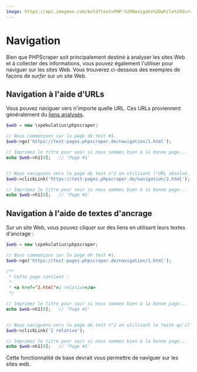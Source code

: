 ```yaml
---
image: https://api.imageee.com/bold?text=PHP:%20Navigate%20while%20Scraping&bg_image=https://images.unsplash.com/photo-1542762933-ab3502717ce7
---
```


# Navigation

Bien que PHPScraper soit principalement destiné à analyser les sites Web et à collecter des informations, vous pouvez également l'utiliser pour naviguer sur les sites Web. Vous trouverez ci-dessous des exemples de façons de *surfer* sur un site Web.


## Navigation à l'aide d'URLs

Vous pouvez naviguer vers n'importe quelle URL. Ces URLs proviennent généralement du [liens analysés](/fr/examples/scrape-links).

```PHP
$web = new \spekulatius\phpscraper;

// Nous commençons sur la page de test #1.
$web->go('https://test-pages.phpscraper.de/navigation/1.html');

// Imprimez le titre pour voir si nous sommes bien à la bonne page...
echo $web->h1[0];   // 'Page #1'


// Nous naviguons vers la page de test n°2 en utilisant l'URL absolue.
$web->clickLink('https://test-pages.phpscraper.de/navigation/2.html');

// Imprimez le titre pour voir si nous sommes bien à la bonne page...
echo $web->h1[0];   // 'Page #2'
```


## Navigation à l'aide de textes d'ancrage

Sur un site Web, vous pouvez *cliquer* sur des liens en utilisant leurs textes d'ancrage :

```PHP
$web = new \spekulatius\phpscraper;

// Nous commençons sur la page de test #1.
$web->go('https://test-pages.phpscraper.de/navigation/1.html');

/**
 * Cette page contient :
 *
 * <a href="2.html">2 relative</a>
 */

// Imprimez le titre pour voir si nous sommes bien à la bonne page...
echo $web->h1[0];   // 'Page #1'


// Nous naviguons vers la page de test n°2 en utilisant le texte qu'il y a sur la page.
$web->clickLink('2 relative');

// Imprimez le titre pour voir si nous sommes bien à la bonne page...
echo $web->h1[0];   // 'Page #2'
```

Cette fonctionnalité de base devrait vous permettre de naviguer sur les sites web.
